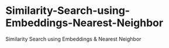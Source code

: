 # Similarity-Search-using-Embeddings-Nearest-Neighbor
Similarity Search using Embeddings &amp; Nearest Neighbor
